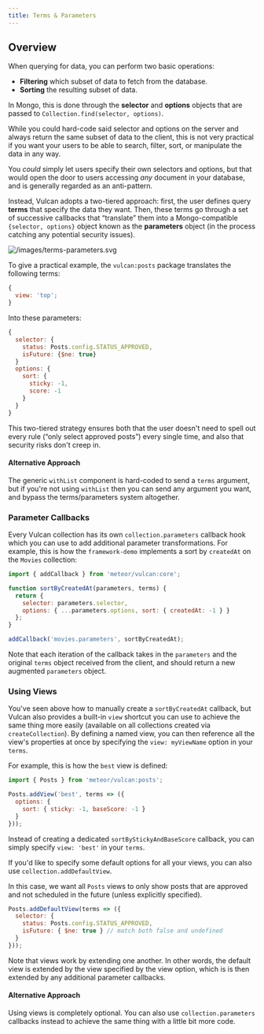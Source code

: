 ```yaml
---
title: Terms & Parameters
---
```


## Overview

When querying for data, you can perform two basic operations:

* **Filtering** which subset of data to fetch from the database.
* **Sorting** the resulting subset of data.

In Mongo, this is done through the **selector** and **options** objects that are passed to `Collection.find(selector, options)`.

While you could hard-code said selector and options on the server and always return the same subset of data to the client, this is not very practical if you want your users to be able to search, filter, sort, or manipulate the data in any way.

You _could_ simply let users specify their own selectors and options, but that would open the door to users accessing _any_ document in your database, and is generally regarded as an anti-pattern.

Instead, Vulcan adopts a two-tiered approach: first, the user defines query **terms** that specify the data they want. Then, these terms go through a set of successive callbacks that “translate” them into a Mongo-compatible `{selector, options}` object known as the **parameters** object (in the process catching any potential security issues).

![/images/terms-parameters.svg](/images/terms-parameters.svg)

To give a practical example, the `vulcan:posts` package translates the following terms:

```js
{
  view: 'top';
}
```

Into these parameters:

```js
{
  selector: {
    status: Posts.config.STATUS_APPROVED,
    isFuture: {$ne: true}
  }
  options: {
    sort: {
      sticky: -1,
      score: -1
    }
  }
}
```

This two-tiered strategy ensures both that the user doesn't need to spell out every rule (“only select approved posts”) every single time, and also that security risks don't creep in.

#### Alternative Approach

The generic `withList` component is hard-coded to send a `terms` argument, but if you're not using `withList` then you can send any argument you want, and bypass the terms/parameters system altogether.

### Parameter Callbacks

Every Vulcan collection has its own `collection.parameters` callback hook which you can use to add additional parameter transformations. For example, this is how the `framework-demo` implements a sort by `createdAt` on the `Movies` collection:

```js
import { addCallback } from 'meteor/vulcan:core';

function sortByCreatedAt(parameters, terms) {
  return {
    selector: parameters.selector,
    options: { ...parameters.options, sort: { createdAt: -1 } }
  };
}

addCallback('movies.parameters', sortByCreatedAt);
```

Note that each iteration of the callback takes in the `parameters` and the original `terms` object received from the client, and should return a new augmented `parameters` object.

### Using Views

You've seen above how to manually create a `sortByCreatedAt` callback, but Vulcan also provides a built-in `view` shortcut you can use to achieve the same thing more easily (available on all collections created via `createCollection`). By defining a named view, you can then reference all the view's properties at once by specifying the `view: myViewName` option in your `terms`.

For example, this is how the `best` view is defined:

```js
import { Posts } from 'meteor/vulcan:posts';

Posts.addView('best', terms => ({
  options: {
    sort: { sticky: -1, baseScore: -1 }
  }
}));
```

Instead of creating a dedicated `sortByStickyAndBaseScore` callback, you can simply specify `view: 'best'` in your `terms`.

If you'd like to specify some default options for all your views, you can also use `collection.addDefaultView`.

In this case, we want all `Posts` views to only show posts that are approved and not scheduled in the future (unless explicitly specified).

```js
Posts.addDefaultView(terms => ({
  selector: {
    status: Posts.config.STATUS_APPROVED,
    isFuture: { $ne: true } // match both false and undefined
  }
}));
```

Note that views work by extending one another. In other words, the default view is extended by the view specified by the view option, which is is then extended by any additional parameter callbacks.

#### Alternative Approach

Using views is completely optional. You can also use `collection.parameters` callbacks instead to achieve the same thing with a little bit more code.
